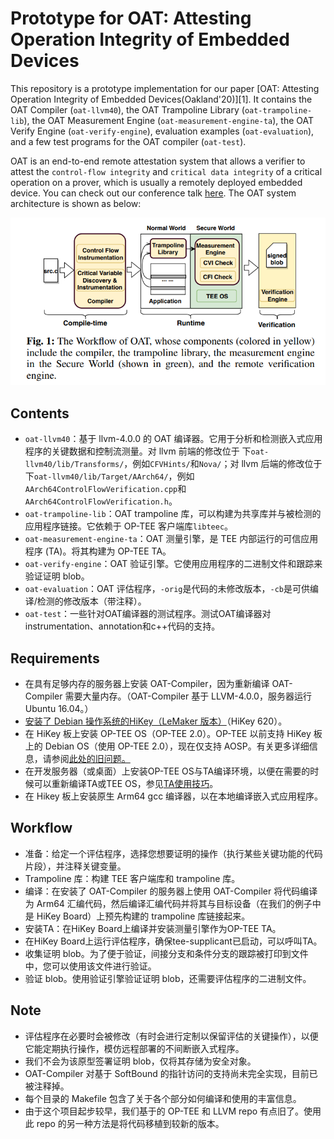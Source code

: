 # Prototype for OAT: Attesting Operation Integrity of Embedded Devices

This repository is a prototype implementation for our paper [OAT: Attesting Operation Integrity of Embedded Devices(Oakland'20)][1]. It contains the OAT Compiler (`oat-llvm40`), the OAT Trampoline Library (`oat-trampoline-lib`), the OAT Measurement Engine (`oat-measurement-engine-ta`), the OAT Verify Engine (`oat-verify-engine`), evaluation examples (`oat-evaluation`), and a few test programs for the OAT compiler (`oat-test`). 

OAT is an end-to-end remote attestation system that allows a verifier to attest the `control-flow integrity` and `critical data integrity` of a critical operation on a prover, which is usually a remotely deployed embedded device. You can check out our conference talk [here](https://www.youtube.com/watch?v=yxS5AoyszP8). The OAT system architecture is shown as below:

![OAT system](./oat-sys.png)

## Contents

- `oat-llvm40`：基于 llvm-4.0.0 的 OAT 编译器。它用于分析和检测嵌入式应用程序的关键数据和控制流测量。对 llvm 前端的修改位于 下`oat-llvm40/lib/Transforms/`，例如`CFVHints/`和`Nova/`；对 llvm 后端的修改位于 下`oat-llvm40/lib/Target/AArch64/`，例如`AArch64ControlFlowVerification.cpp`和`AArch64ControlFlowVerification.h`。
- `oat-trampoline-lib`：OAT trampoline 库，可以构建为共享库并与被检测的应用程序链接。它依赖于 OP-TEE 客户端库`libteec`。
- `oat-measurement-engine-ta`：OAT 测量引擎，是 TEE 内部运行的可信应用程序 (TA)。将其构建为 OP-TEE TA。
- `oat-verify-engine`：OAT 验证引擎。它使用应用程序的二进制文件和跟踪来验证证明 blob。
- `oat-evaluation`：OAT 评估程序，`-orig`是代码的未修改版本，`-cb`是可供编译/检测的修改版本（带注释）。
- `oat-test`：一些针对OAT编译器的测试程序。测试OAT编译器对instrumentation、annotation和c++代码的支持。

## Requirements

- 在具有足够内存的服务器上安装 OAT-Compiler，因为重新编译 OAT-Compiler 需要大量内存。（OAT-Compiler 基于 LLVM-4.0.0，服务器运行 Ubuntu 16.04。）
- [安装了 Debian 操作系统的HiKey（LeMaker 版本）](https://www.96boards.org/product/hikey/)（HiKey 620）。
- 在 HiKey 板上安装 OP-TEE OS（OP-TEE 2.0）。OP-TEE 以前支持 HiKey 板上的 Debian OS（使用 OP-TEE 2.0），现在仅支持 AOSP。有关更多详细信息，请参阅[此处的旧问题。](https://github.com/OP-TEE/optee_os/issues/1257)
- 在开发服务器（或桌面）上安装OP-TEE OS与TA编译环境，以便在需要的时候可以重新编译TA或TEE OS，参见[TA使用技巧](https://optee.readthedocs.io/en/latest/building/trusted_applications.html)。
- 在 Hikey 板上安装原生 Arm64 gcc 编译器，以在本地编译嵌入式应用程序。

## Workflow

- 准备：给定一个评估程序，选择您想要证明的操作（执行某些关键功能的代码片段），并注释关键变量。
- Trampoline 库：构建 TEE 客户端库和 trampoline 库。
- 编译：在安装了 OAT-Compiler 的服务器上使用 OAT-Compiler 将代码编译为 Arm64 汇编代码，然后编译汇编代码并将其与目标设备（在我们的例子中是 HiKey Board）上预先构建的 trampoline 库链接起来。
- 安装TA：在HiKey Board上编译并安装测量引擎作为OP-TEE TA。
- 在HiKey Board上运行评估程序，确保tee-supplicant已启动，可以呼叫TA。
- 收集证明 blob。为了便于验证，间接分支和条件分支的跟踪被打印到文件中，您可以使用该文件进行验证。
- 验证 blob。使用验证引擎验证证明 blob，还需要评估程序的二进制文件。

## Note

- 评估程序在必要时会被修改（有时会进行定制以保留评估的关键操作），以便它能定期执行操作，模仿远程部署的不间断嵌入式程序。
- 我们不会为该原型签署证明 blob，仅将其存储为安全对象。
- OAT-Compiler 对基于 SoftBound 的指针访问的支持尚未完全实现，目前已被注释掉。
- 每个目录的 Makefile 包含了关于各个部分如何编译和使用的丰富信息。
- 由于这个项目起步较早，我们基于的 OP-TEE 和 LLVM repo 有点旧了。使用此 repo 的另一种方法是将代码移植到较新的版本。
